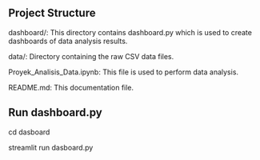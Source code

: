 ## Project Structure

dashboard/: This directory contains dashboard.py which is used to create dashboards of data analysis results.

data/: Directory containing the raw CSV data files.

Proyek_Analisis_Data.ipynb: This file is used to perform data analysis.

README.md: This documentation file.

## Run dashboard.py

cd dasboard

streamlit run dasboard.py
